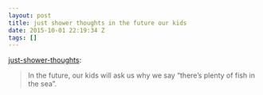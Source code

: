 ```yaml
---
layout: post
title: just shower thoughts in the future our kids
date: 2015-10-01 22:19:34 Z
tags: []
---
```

[just-shower-thoughts](http://just-shower-thoughts.tumblr.com/post/130212751154/in-the-future-our-kids-will-ask-us-why-we-say):

> In the future, our kids will ask us why we say “there’s plenty of fish in the sea”.
